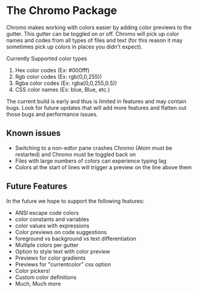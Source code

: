 # The Chromo Package

Chromo makes working with colors easier by adding color previews to the gutter.
This gutter can be toggled on or off. Chromo will pick up color names and codes from
all types of files and text (for this reason it may sometimes pick up colors in places you didn't expect).

Currently Supported color types
   1. Hex color codes (Ex: #000fff)
   2. Rgb color codes (Ex: rgb(0,0,255))
   3. Rgba color codes (Ex: rgba(0,0,255,0.5))
   4. CSS color names (Ex: blue, Blue, etc.)

The current build is early and thus is limited in features and may contain bugs.
Look for future updates that will add more features and flatten out those bugs
and performance issues.

## Known issues
   - Switching to a non-edtor pane crashes Chromo (Atom must be restarted) and Chromo must be toggled back on
   - Files with large numbers of colors can experience typing lag
   - Colors at the start of lines will trigger a preview on the line above them

## Future Features

In the future we hope to support the following features:
   - ANSI escape code colors
   - color constants and variables
   - color values with expressions
   - Color previews on code suggestions
   - foreground vs background vs text differentiation
   - Multiple colors per gutter
   - Option to style text with color preview
   - Previews for color gradients
   - Previews for "currentcolor" css option
   - Color pickers!
   - Custom color definitions
   - Much, Much more

